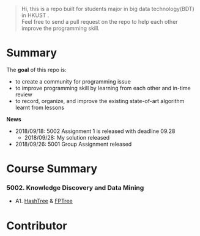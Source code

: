 >Hi, this is a repo built for students major in big data technology(BDT) in HKUST .  \
> Feel free to send a pull request on the repo to help each other improve the programming skill.

# Summary
The **goal** of this repo is:
- to create a community for programming issue
- to improve programming skill by learning from each other and  in-time review
- to record, organize, and improve the existing state-of-art algorithm learnt from lessons

**News**
- 2018/09/18: 5002 Assignment 1 is released with deadline 09.28
    - 2018/09/28: My solution released
- 2018/09/26: 5001 Group Assignment released

# Course Summary
### 5002. Knowledge Discovery and Data Mining
- A1. [HashTree](https://github.com/sysu-zjw/Big-Data-Technology-Homework/blob/master/5002/A1/Q1/HashTree.ipynb) & [FPTree](https://github.com/sysu-zjw/Big-Data-Technology-Homework/blob/master/5002/A1/Q2/FPTree.ipynb)


# Contributor
